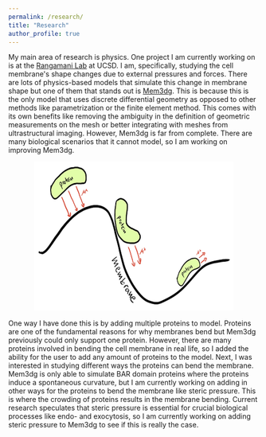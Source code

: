 ```yaml
---
permalink: /research/
title: "Research"
author_profile: true
---
```


My main area of research is physics. One project I am currently working on is at the [Rangamani Lab](https://sites.google.com/eng.ucsd.edu/prangamani/home) at UCSD. I am, specifically, studying the cell membrane's shape changes due to external pressures and forces. There are lots of physics-based models that simulate this change in membrane shape but one of them that stands out is [Mem3dg](https://github.com/RangamaniLabUCSD/Mem3DG). This is because this is the only model that uses discrete differential geometry as opposed to other methods like parametrization or the finite element method. This comes with its own benefits like removing the ambiguity in the definition of geometric measurements on the mesh or better integrating with meshes from ultrastructural imaging. However, Mem3dg is far from complete. There are many biological scenarios that it cannot model, so I am working on improving Mem3dg.

<p align="center">
<img src='/images/Mem3dg.png' width="400" height = "300" >
</p>

One way I have done this is by adding multiple proteins to model. Proteins are one of the fundamental reasons for why membranes bend but Mem3dg previously could only support one protein. However, there are many proteins involved in bending the cell membrane in real life, so I added the ability for the user to add any amount of proteins to the model. Next, I was interested in studying different ways the proteins can bend the membrane. Mem3dg is only able to simulate BAR domain proteins where the proteins induce a spontaneous curvature, but I am currently working on adding in other ways for the proteins to bend the membrane like steric pressure. This is where the crowding of proteins results in the membrane bending. Current research speculates that steric pressure is essential for crucial biological processes like endo- and exocytosis, so I am currently working on adding steric pressure to Mem3dg to see if this is really the case.
